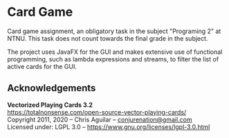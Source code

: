 # Card Game
Card game assignment, an obligatory task in the subject "Programing 2" at NTNU.
This task does not count towards the final grade in the subject.

The project uses JavaFX for the GUI and makes extensive use of functional programming, such as lambda expressions and streams, to filter the list of active cards for the GUI.


## Acknowledgements

**Vectorized Playing Cards 3.2**  
https://totalnonsense.com/open-source-vector-playing-cards/  
Copyright 2011, 2020 – Chris Aguilar – conjurenation@gmail.com  
Licensed under: LGPL 3.0 – https://www.gnu.org/licenses/lgpl-3.0.html  
